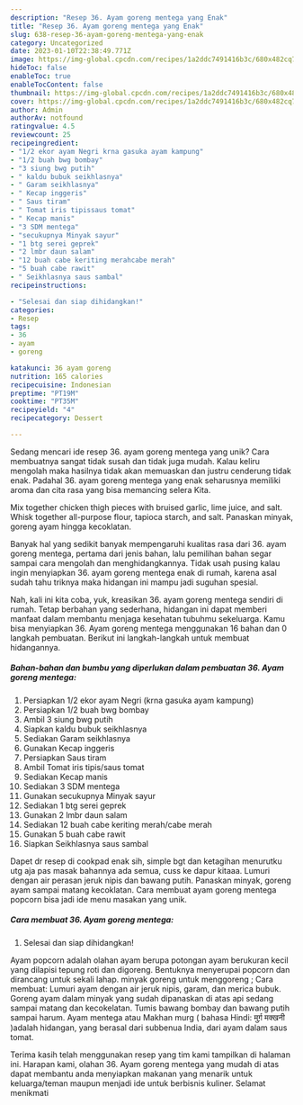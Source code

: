 ```yaml
---
description: "Resep 36. Ayam goreng mentega yang Enak"
title: "Resep 36. Ayam goreng mentega yang Enak"
slug: 638-resep-36-ayam-goreng-mentega-yang-enak
category: Uncategorized
date: 2023-01-10T22:38:49.771Z
image: https://img-global.cpcdn.com/recipes/1a2ddc7491416b3c/680x482cq70/36-ayam-goreng-mentega-foto-resep-utama.jpg
hideToc: false
enableToc: true
enableTocContent: false
thumbnail: https://img-global.cpcdn.com/recipes/1a2ddc7491416b3c/680x482cq70/36-ayam-goreng-mentega-foto-resep-utama.jpg
cover: https://img-global.cpcdn.com/recipes/1a2ddc7491416b3c/680x482cq70/36-ayam-goreng-mentega-foto-resep-utama.jpg
author: Admin
authorAv: notfound
ratingvalue: 4.5
reviewcount: 25
recipeingredient:
- "1/2 ekor ayam Negri krna gasuka ayam kampung"
- "1/2 buah bwg bombay"
- "3 siung bwg putih"
- " kaldu bubuk seikhlasnya"
- " Garam seikhlasnya"
- " Kecap inggeris"
- " Saus tiram"
- " Tomat iris tipissaus tomat"
- " Kecap manis"
- "3 SDM mentega"
- "secukupnya Minyak sayur"
- "1 btg serei geprek"
- "2 lmbr daun salam"
- "12 buah cabe keriting merahcabe merah"
- "5 buah cabe rawit"
- " Seikhlasnya saus sambal"
recipeinstructions:

- "Selesai dan siap dihidangkan!"
categories:
- Resep
tags:
- 36
- ayam
- goreng

katakunci: 36 ayam goreng 
nutrition: 165 calories
recipecuisine: Indonesian
preptime: "PT19M"
cooktime: "PT35M"
recipeyield: "4"
recipecategory: Dessert

---
```





Sedang mencari ide resep 36. ayam goreng mentega yang unik? Cara membuatnya sangat tidak susah dan tidak juga mudah. Kalau keliru mengolah maka hasilnya tidak akan memuaskan dan justru cenderung tidak enak. Padahal 36. ayam goreng mentega yang enak seharusnya memiliki aroma dan cita rasa yang bisa memancing selera Kita.





Mix together chicken thigh pieces with bruised garlic, lime juice, and salt. Whisk together all-purpose flour, tapioca starch, and salt. Panaskan minyak, goreng ayam hingga kecoklatan.

Banyak hal yang sedikit banyak mempengaruhi kualitas rasa dari 36. ayam goreng mentega, pertama dari jenis bahan, lalu pemilihan bahan segar sampai cara mengolah dan menghidangkannya. Tidak usah pusing kalau ingin menyiapkan 36. ayam goreng mentega enak di rumah, karena asal sudah tahu triknya maka hidangan ini mampu jadi suguhan spesial.






Nah, kali ini kita coba, yuk, kreasikan 36. ayam goreng mentega sendiri di rumah. Tetap berbahan yang sederhana, hidangan ini dapat memberi manfaat dalam membantu menjaga kesehatan tubuhmu sekeluarga. Kamu bisa menyiapkan 36. Ayam goreng mentega menggunakan 16 bahan dan 0 langkah pembuatan. Berikut ini langkah-langkah untuk membuat hidangannya.

<!--inarticleads1-->

##### Bahan-bahan dan bumbu yang diperlukan dalam pembuatan 36. Ayam goreng mentega:

1. Persiapkan 1/2 ekor ayam Negri (krna gasuka ayam kampung)
1. Persiapkan 1/2 buah bwg bombay
1. Ambil 3 siung bwg putih
1. Siapkan  kaldu bubuk seikhlasnya
1. Sediakan  Garam seikhlasnya
1. Gunakan  Kecap inggeris
1. Persiapkan  Saus tiram
1. Ambil  Tomat iris tipis/saus tomat
1. Sediakan  Kecap manis
1. Sediakan 3 SDM mentega
1. Gunakan secukupnya Minyak sayur
1. Sediakan 1 btg serei geprek
1. Gunakan 2 lmbr daun salam
1. Sediakan 12 buah cabe keriting merah/cabe merah
1. Gunakan 5 buah cabe rawit
1. Siapkan  Seikhlasnya saus sambal


Dapet dr resep di cookpad enak sih, simple bgt dan ketagihan menurutku utg aja pas masak bahannya ada semua, cuss ke dapur kitaaa. Lumuri dengan air perasan jeruk nipis dan bawang putih. Panaskan minyak, goreng ayam sampai matang kecoklatan. Cara membuat ayam goreng mentega popcorn bisa jadi ide menu masakan yang unik. 

<!--inarticleads2-->

##### Cara membuat 36. Ayam goreng mentega:


1. Selesai dan siap dihidangkan!

Ayam popcorn adalah olahan ayam berupa potongan ayam berukuran kecil yang dilapisi tepung roti dan digoreng. Bentuknya menyerupai popcorn dan dirancang untuk sekali lahap. minyak goreng untuk menggoreng ; Cara membuat: Lumuri ayam dengan air jeruk nipis, garam, dan merica bubuk. Goreng ayam dalam minyak yang sudah dipanaskan di atas api sedang sampai matang dan kecokelatan. Tumis bawang bombay dan bawang putih sampai harum. Ayam mentega atau Makhan murg ( bahasa Hindi: मुर्ग़ मक्खनी )adalah hidangan, yang berasal dari subbenua India, dari ayam dalam saus tomat. 

Terima kasih telah menggunakan resep yang tim kami tampilkan di halaman ini. Harapan kami, olahan 36. Ayam goreng mentega yang mudah di atas dapat membantu anda menyiapkan makanan yang menarik untuk keluarga/teman maupun menjadi ide untuk berbisnis kuliner. Selamat menikmati
